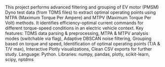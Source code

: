 This project performs advanced filtering and grouping of EV motor (PMSM) Dyno test data (from TDMS files) to extract optimal operating points using MTPA (Maximum Torque Per Ampere) and MTPV (Maximum Torque Per Volt) methods. It identifies efficiency-optimal current commands for different torque-speed conditions in an electric vehicle context. Key features: TDMS data parsing & preprocessing, MTPA & MTPV analysis modes (switchable via flag), Adaptive DBSCAN noise filtering, Grouping based on torque and speed, Identification of optimal operating points (T/A & T/V max), Interactive Plotly visualizations, Clean CSV exports for further study. Language: Python. Libraries: numpy, pandas, plotly, scikit-learn, scipy, nptdms
